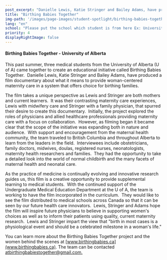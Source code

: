 ```yaml
---
post_excerpt: "Danielle Lewis, Katie Stringer and Bailey Adams, have produced a film documentary about what it means to provide woman-centered maternity care in a system that offers choice for birthing families"
title: "Birthing Babies Together"
img-path: '/images/page-images/student-spotlight/birthing-babies-together.png'
lang: "en"
school: "Please put the school which student is from here Ex: University of Alberta"
priority: 4
displayRightImage: false
---
```

#### **Birthing Babies Together - University of Alberta**

This past summer, three medical students from the University of Alberta (U of A) came together to create an educational initiative called Birthing Babies Together.  Danielle Lewis, Katie Stringer and Bailey Adams, have produced a film documentary about what it means to provide woman-centered maternity care in a system that offers choice for birthing families.

The film takes a unique perspective as Lewis and Stringer are both mothers and current learners.  It was their contrasting maternity care experiences, Lewis with midwifery care and Stringer with a family physician, that spurred their desire to create this documentary.  Initially, the project explored the roles of physicians and allied healthcare professionals providing maternity care with a focus on collaboration.  However, as filming began it became clear that the scope of the initiative was expanding both in nature and audience.  With support and encouragement from the maternal health community, the team traveled to British Columbia and throughout Alberta to learn from the leaders in the field.  Interviewees include obstetricians, family doctors, midwives, doulas, registered nurses, neonatologists, maternity health researchers and families.  They had the opportunity to take a detailed look into the world of normal childbirth and the many facets of maternal health and neonatal care.

As the practice of medicine is continually evolving and innovative research guides us, this film is a creative opportunity to provide supplemental learning to medical students.  With the continued support of the Undergraduate Medical Education Department at the U of A, the team is working to have the film incorporated in the curriculum.  They would like to see the film distributed to medical schools across Canada so that it can be seen by our future health care innovators.  Lewis, Stringer and Adams hope the film will inspire future physicians to believe in supporting women's choices as well as to inform their patients using quality, current maternity research.  Lewis and Stringer impart the view that "birth in most cases is a physiological event and should be a celebrated milestone in a woman's life."

You can learn more about the Birthing Babies Together project and the women behind the scenes at [www.birthingbabies.ca](www.birthingbabies.ca). The team can be contacted [atbirthingbabiestogether@gmail.com.](javascript:void(location.href='mailto:'+String.fromCharCode(97,116,98,105,114,116,104,105,110,103,98,97,98,105,101,115,116,111,103,101,116,104,101,114,64,103,109,97,105,108,46,99,111,109)))
